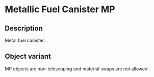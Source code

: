 # Metallic Fuel Canister MP

## Description

Metal fuel canister.

## Object variant

MP objects are non-telescoping and material swaps are not allowed.
